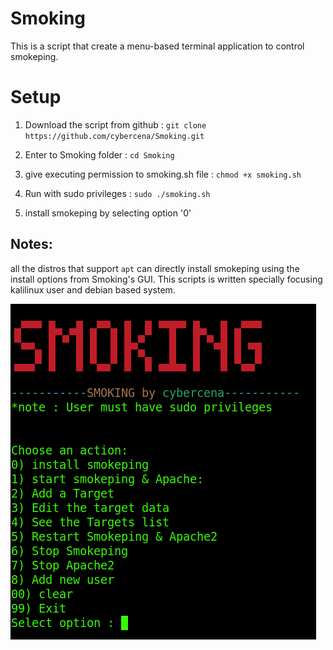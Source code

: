 # Smoking
This is a script that create a menu-based terminal application to control smokeping.

# Setup
1. Download the script from github : ```git clone https://github.com/cybercena/Smoking.git```

2. Enter to Smoking folder : ```cd Smoking```

3. give executing permission to smoking.sh file : ```chmod +x smoking.sh```

4. Run with sudo privileges : ``sudo ./smoking.sh``
5. install smokeping by selecting option '0'

## Notes:
all the distros that support ``apt`` can directly install smokeping using the install options from Smoking's GUI. This scripts is written specially focusing kalilinux user and debian based system.

![smokeping ko screenshot](image.png)
